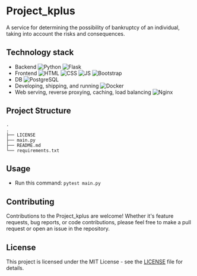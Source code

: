# Project_kplus

A service for determining the possibility of bankruptcy of an individual, taking into account the risks
and consequences.

## Technology stack

- Backend 
![Python](https://img.shields.io/badge/-Python-333?style=for-the-badge&logo=Python) ![Flask](https://img.shields.io/badge/Flask-000000?style=for-the-badge&logo=flask&logoColor=white)
- Frontend
![HTML](https://img.shields.io/badge/HTML5-E34F26?style=for-the-badge&logo=html5&logoColor=white) ![CSS](https://img.shields.io/badge/CSS3-1572B6?style=for-the-badge&logo=css3&logoColor=white) ![JS](https://img.shields.io/badge/JavaScript-323330?style=for-the-badge&logo=javascript&logoColor=F7DF1E) ![Bootstrap](https://img.shields.io/badge/Bootstrap-563D7C?style=for-the-badge&logo=bootstrap&logoColor=white)
- DB
![PostgreSQL](https://img.shields.io/badge/PostgreSQL-316192?style=for-the-badge&logo=postgresql&logoColor=white)
- Developing, shipping, and running
![Docker](https://img.shields.io/badge/Docker-2CA5E0?style=for-the-badge&logo=docker&logoColor=white)
- Web serving, reverse proxying, caching, load balancing
![Nginx](https://img.shields.io/badge/Nginx-009639?style=for-the-badge&logo=nginx&logoColor=white)


## Project Structure

```tree
.
.
├── LICENSE
├── main.py
├── README.md
└── requirements.txt
```

## Usage

- Run this command:
  `pytest main.py`

## Contributing

Contributions to the Project_kplus are welcome! Whether it's feature requests, bug reports, or code contributions, please feel free to make a pull request or open an issue in the repository.

## License

This project is licensed under the MIT License - see the [LICENSE](LICENSE) file for details.
